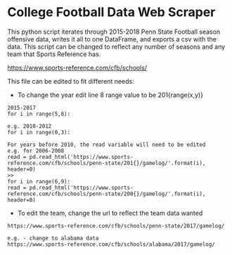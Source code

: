 # College Football Data Web Scraper
This python script iterates through 2015-2018 Penn State Football season offensive data, writes it all to one DataFrame, and exports a csv with the data. This script can be changed to reflect any number of seasons and any team that Sports Reference has.

https://www.sports-reference.com/cfb/schools/

This file can be edited to fit different needs:
* To change the year edit line 8 range value to be 201{range(x,y)}
```
2015-2017
for i in range(5,8):

e.g. 2010-2012
for i in range(0,3):
```
```
For years before 2010, the read variable will need to be edited
e.g. for 2006-2008
read = pd.read_html('https://www.sports-reference.com/cfb/schools/penn-state/201{}/gamelog/'.format(i), header=0)
>>
for i in range(6,9):
read = pd.read_html('https://www.sports-reference.com/cfb/schools/penn-state/200{}/gamelog/'.format(i), header=0)
```
* To edit the team, change the url to reflect the team data wanted
```
https://www.sports-reference.com/cfb/schools/penn-state/2017/gamelog/

e.g. - change to alabama data
https://www.sports-reference.com/cfb/schools/alabama/2017/gamelog/
```

